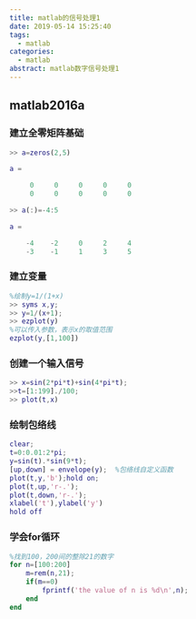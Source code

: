 ```yaml
---
title: matlab的信号处理1
date: 2019-05-14 15:25:40
tags:
  - matlab
categories:
  - matlab
abstract: matlab数字信号处理1
---
```


## matlab2016a

### 建立全零矩阵基础

```matlab
>> a=zeros(2,5)

a =

     0     0     0     0     0
     0     0     0     0     0

>> a(:)=-4:5

a =

    -4    -2     0     2     4
    -3    -1     1     3     5

```

### <!--more-->建立变量

```matlab
%绘制y=1/(1+x)
>> syms x,y;
>> y=1/(x+1);
>> ezplot(y)
%可以传入参数，表示x的取值范围
ezplot(y,[1,100])
```

### 创建一个输入信号

```matlab
>> x=sin(2*pi*t)+sin(4*pi*t);
>>t=[1:199]./100;
>> plot(t,x)
```

### 绘制包络线

```matlab
clear;
t=0:0.01:2*pi;
y=sin(t).*sin(9*t);
[up,down] = envelope(y);  %包络线自定义函数
plot(t,y,'b');hold on;
plot(t,up,'r-.');
plot(t,down,'r-.');
xlabel('t'),ylabel('y')
hold off
```

### 学会for循环

```matlab
%找到100，200间的整除21的数字
for n=[100:200]
    m=rem(n,21);
    if(m==0)
        fprintf('the value of n is %d\n',n);
    end
end
```

